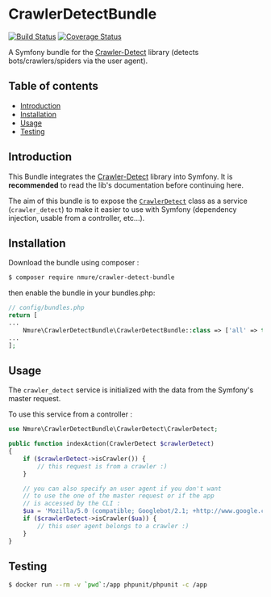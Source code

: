 # CrawlerDetectBundle

[![Build Status](https://travis-ci.org/nicolasmure/CrawlerDetectBundle.svg?branch=master)](https://travis-ci.org/nicolasmure/CrawlerDetectBundle)
[![Coverage Status](https://coveralls.io/repos/github/nicolasmure/CrawlerDetectBundle/badge.svg?branch=master)](https://coveralls.io/github/nicolasmure/CrawlerDetectBundle?branch=master)

A Symfony bundle for the [Crawler-Detect](https://github.com/JayBizzle/Crawler-Detect "JayBizzle/Crawler-Detect")
library (detects bots/crawlers/spiders via the user agent).

## Table of contents

- [Introduction](#introduction)
- [Installation](#installation)
- [Usage](#usage)
- [Testing](#testing)

## Introduction

This Bundle integrates the [Crawler-Detect](https://github.com/JayBizzle/Crawler-Detect "JayBizzle/Crawler-Detect")
library into Symfony.
It is **recommended** to read the lib's documentation before continuing here.

The aim of this bundle is to expose the [`CrawlerDetect`](https://github.com/JayBizzle/Crawler-Detect/blob/master/src/CrawlerDetect.php "Jaybizzle\CrawlerDetect\CrawlerDetect")
class as a service (`crawler_detect`) to make it easier to use with Symfony
(dependency injection, usable from a controller, etc...).

## Installation

Download the bundle using composer :

```bash
$ composer require nmure/crawler-detect-bundle
```

then enable the bundle in your bundles.php:

```php
// config/bundles.php
return [
...
    Nmure\CrawlerDetectBundle\CrawlerDetectBundle::class => ['all' => true],
...
];

```

## Usage

The `crawler_detect` service is initialized with the data from
the Symfony's master request.

To use this service from a controller :

```php
use Nmure\CrawlerDetectBundle\CrawlerDetect\CrawlerDetect;

public function indexAction(CrawlerDetect $crawlerDetect)
{
    if ($crawlerDetect->isCrawler()) {
        // this request is from a crawler :)
    }

    // you can also specify an user agent if you don't want
    // to use the one of the master request or if the app
    // is accessed by the CLI :
    $ua = 'Mozilla/5.0 (compatible; Googlebot/2.1; +http://www.google.com/bot.html)';
    if ($crawlerDetect->isCrawler($ua)) {
        // this user agent belongs to a crawler :)
    }
}
```

## Testing

```bash
$ docker run --rm -v `pwd`:/app phpunit/phpunit -c /app
```
